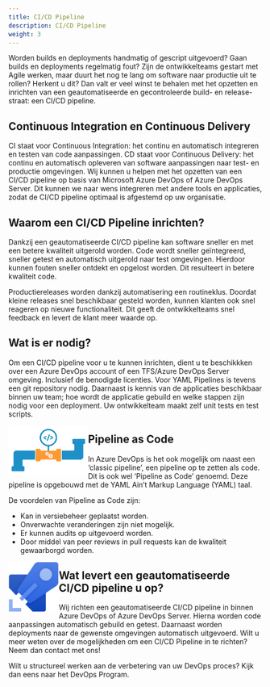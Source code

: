 ```yaml
---
title: CI/CD Pipeline
description: CI/CD Pipeline
weight: 3
---
```


Worden builds en deployments handmatig of gescript uitgevoerd? Gaan builds en deployments regelmatig fout? Zijn de ontwikkelteams gestart met Agile werken, maar duurt het nog te lang om software naar productie uit te rollen? Herkent u dit? Dan valt er veel winst te behalen met het opzetten en inrichten van een geautomatiseerde en gecontroleerde build- en release-straat: een CI/CD pipeline.

## Continuous Integration en Continuous Delivery
CI staat voor Continuous Integration: het continu en automatisch integreren en testen van code aanpassingen. CD staat voor Continuous Delivery: het continu en automatisch opleveren van software aanpassingen naar test- en productie omgevingen.
Wij kunnen u helpen met het opzetten van een CI/CD pipeline op basis van Microsoft Azure DevOps of Azure DevOps Server. Dit kunnen we naar wens integreren met andere tools en applicaties, zodat de CI/CD pipeline optimaal is afgestemd op uw organisatie.

## Waarom een CI/CD Pipeline inrichten?
Dankzij een geautomatiseerde CI/CD pipeline kan software sneller en met een betere kwaliteit uitgerold worden. Code wordt sneller geïntegreerd, sneller getest en automatisch uitgerold naar test omgevingen. Hierdoor kunnen fouten sneller ontdekt en opgelost worden. Dit resulteert in betere kwaliteit code.

Productiereleases worden dankzij automatisering een routineklus. Doordat kleine releases snel beschikbaar gesteld worden, kunnen klanten ook snel reageren op nieuwe functionaliteit. Dit geeft de ontwikkelteams snel feedback en levert de klant meer waarde op.

## Wat is er nodig?
Om een CI/CD pipeline voor u te kunnen inrichten, dient u te beschikkken over een Azure DevOps account of een TFS/Azure DevOps Server omgeving. Inclusief de benodigde licenties. Voor YAML Pipelines is tevens een git repository nodig. Daarnaast is kennis van de applicaties beschikbaar binnen uw team; hoe wordt de applicatie gebuild en welke stappen zijn nodig voor een deployment. Uw ontwikkelteam maakt zelf unit tests en test scripts.

<img src="./Pipeline-as-Code.png" style="height: 100px; float: left;"></img>

## Pipeline as Code
In Azure DevOps is het ook mogelijk om naast een ‘classic pipeline’, een pipeline op te zetten als code. Dit is ook wel ‘Pipeline as Code’ genoemd. Deze pipeline is opgebouwd met de YAML Ain’t Markup Language (YAML) taal.

De voordelen van Pipeline as Code zijn:

* Kan in versiebeheer geplaatst worden.
* Onverwachte veranderingen zijn niet mogelijk.
* Er kunnen audits op uitgevoerd worden.
* Door middel van peer reviews in pull requests kan de kwaliteit gewaarborgd worden.


<img src="./Azure-Pipelines.png" style="height: 100px; float: left;"></img>

## Wat levert een geautomatiseerde CI/CD pipeline u op?
Wij richten een geautomatiseerde CI/CD pipeline in binnen Azure DevOps of Azure DevOps Server. Hierna worden code aanpassingen automatisch gebuild en getest. Daarnaast worden deployments naar de gewenste omgevingen automatisch uitgevoerd.
Wilt u meer weten over de mogelijkheden om een CI/CD Pipeline in te richten? Neem dan contact met ons!

Wilt u structureel werken aan de verbetering van uw DevOps proces? Kijk dan eens naar het DevOps Program.